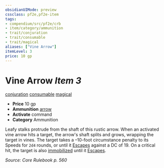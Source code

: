 ```yaml
---
obsidianUIMode: preview
cssclass: pf2e,pf2e-item
tags:
- compendium/src/pf2e/crb
- item/category/ammunition
- trait/conjuration
- trait/consumable
- trait/magical
aliases: ["Vine Arrow"]
itemLevel: 3
price: 10 gp
---
```

# Vine Arrow *Item 3*  
[conjuration](../../../rules/traits/conjuration.md)  [consumable](../../../rules/traits/consumable.md)  [magical](../../../rules/traits/magical.md)  

- **Price** 10 gp
- **Ammunition** [arrow](arrow.md)
- **Activate** command
- **Category** Ammunition

Leafy stalks protrude from the shaft of this rustic arrow. When an activated vine arrow hits a target, the arrow's shaft splits and grows, wrapping the target in vines. The target takes a –10-foot circumstance penalty to its Speeds for `2d4` rounds, or until it [Escapes](../../../rules/actions/escape.md) against a DC of 19. On a critical hit, the target is also [immobilized](../../../rules/conditions.md#Immobilized) until it [Escapes](../../../rules/actions/escape.md).

*Source: Core Rulebook p. 560*